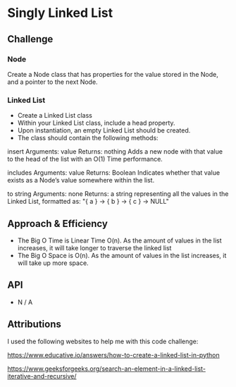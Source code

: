 # Singly Linked List
<!-- Short summary or background information -->

## Challenge
<!-- Description of the challenge -->

### Node
Create a Node class that has properties for the value stored in the Node, and a pointer to the next Node.

### Linked List
- Create a Linked List class
- Within your Linked List class, include a head property.
- Upon instantiation, an empty Linked List should be created.
- The class should contain the following methods:

insert
Arguments: value
Returns: nothing
Adds a new node with that value to the head of the list with an O(1) Time performance.

includes
Arguments: value
Returns: Boolean
Indicates whether that value exists as a Node’s value somewhere within the list.

to string
Arguments: none
Returns: a string representing all the values in the Linked List, formatted as:
"{ a } -> { b } -> { c } -> NULL"

## Approach & Efficiency
<!-- What approach did you take? Why? What is the Big O space/time for this approach? -->

- The Big O Time is Linear Time O(n). As the amount of values in the list increases, it will take longer to traverse the linked list
- The Big O Space is O(n). As the amount of values in the list increases, it will take up more space.

## API
<!-- Description of each method publicly available to your Linked List -->

- N / A

## Attributions

I used the following websites to help me with this code challenge:

https://www.educative.io/answers/how-to-create-a-linked-list-in-python

https://www.geeksforgeeks.org/search-an-element-in-a-linked-list-iterative-and-recursive/
